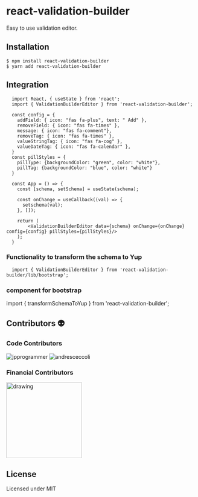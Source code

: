 
#  react-validation-builder
Easy to use validation editor.

## Installation
```
$ npm install react-validation-builder
$ yarn add react-validation-builder
```
## Integration
```
  import React, { useState } from 'react';
  import { ValidationBuilderEditor } from 'react-validation-builder';
  
  const config = {
    addField: { icon: "fas fa-plus", text: " Add" },
    removeField: { icon: "fas fa-times" },
    message: { icon: "fas fa-comment"},
    removeTag: { icon: "fas fa-times" },
    valueStringTag: { icon: "fas fa-cog" },
    valueDateTag: { icon: "fas fa-calendar" },
  }
  const pillStyles = {
    pillType: {backgroundColor: "green", color: "white"},
    pillTag: {backgroundColor: "blue", color: "white"}
  }
  
  const App = () => {
    const [schema, setSchema] = useState(schema);

    const onChange = useCallback((val) => {
      setschema(val);
    }, []);

    return (
	    <ValidationBuilderEditor data={schema} onChange={onChange} config={config} pillStyles={pillStyles}/>
    );
  }
```

### Functionality to transform the schema to Yup
```
  import { ValidationBuilderEditor } from 'react-validation-builder/lib/bootstrap';
```

### component for bootstrap
import { transformSchemaToYup } from 'react-validation-builder';
## Contributors 👽
### Code Contributors
![jpprogrammer](https://avatars.githubusercontent.com/u/52465504?s=56&)
![andresceccoli](https://avatars.githubusercontent.com/u/7004266?s=56&)
### Financial Contributors
<img src="https://app.sitrack.io/static/media/sitrack_color.22c61360.svg" alt="drawing" style="width:200px;"/>

## License

Licensed under MIT
